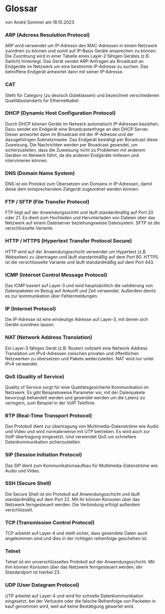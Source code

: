 # Glossar
von André Sommer am 18.10.2023

### ARP (Adcress Resulution Protocol)
ARP wird verwendet um IP-Adressn den MAC-Adressen in einem Netzwerk zuordnen zu können und somit auf IP-Basis Geräte ansprechen zu können. Die Zuordnung wird in einer Tabelle eines Layer-2 fähigen Gerätes (z.B. Switch) hinterlegt. Das Gerät sendet ARP-Anfragen als Broadcast an Endgeräte im Netzwerk um eine bestimmte IP-Adresse zu suchen. Das betroffene Endgerät antwortet dann mit seiner IP-Adresse.

### CAT
Steht für Category (zu deutsch Güteklassen) und bezeichnet verschiedenen Qualitätsstandarts für Ethernetkabel.

### DHCP (Dynamic Host Configuration Protocol)
Durch DHCP können Geräte im Netwerk automatisch IP-Adressen beziehen. Dazu sendet ein Endgerät eine Broadcastanfrage an den DHCP Server. Dieser antwortet dann im Broadcast mit der IP-Adresse und der dazugehörigen Subnetzmaske. Das Endgerät bestätigt per Boradcast diese Zuweisung. Die Nachrichten werden per Broadcast gesendet, um sicherzustellen, dass die Zuweisung nicht zu Problemen mit anderem Geräten im Netwerk führt, da die anderen Endgeräte mitlesen und intervinieren können.

### DNS (Domain Name System)
DNS ist ein Protokol zum Übersetzen von Domains in IP-Adressen, damit diese dem entsprechendem Zielgerät zugeordnet werden können.

### FTP / SFTP (File Transfer Protocol)
FTP liegt auf der Anwendungsschiht und läuft standardmäßig auf Port 20 oder 21. Es dient zum Hochladen und Herunterladen von Dateien über das Netzwerk auf einem Dateiserver beziehungsweise Dateisystem. SFTP ist die verschlüsselte Variante.

### HTTP / HTTPS (Hypertext Transfer Protocol Secure)
HTTP wird auf der Anwendungsschicht verwendet um Hypertext (z.B. Webseiten) zu übertragen und läuft standartmäßig auf dem Port 80. HTTPS ist die verschlüsselte Variante und läuft standardmäßig auf dem Port 443. 

### ICMP (Internet Control Message Protocol)
Das ICMP basiert auf Layer-3 und wird hauptsächlich die validierung von Datenpaketen im Bezug auf Ankunft und Zeit verwendet. Außerdem dientz es zur kommunikation über Fehlermeldungen.

### IP (Internet Protocol)
Die IP-Adresse ist eine eindeutige Adresse auf Layer-3, mit denen sich Geräte zuordnen lassen.

### NAT (Network Address Translation)
Ein Layer-3 fähiges Gerät (z.B. Router) vollzieht eine Network Address Translation um IPv4-Adressen zwischen privaten und öffentlichen Netzwerken zu übersetzen und Pakete weiterzuleiten. NAT wird nur unter IPv4 verwendet.

### QoS (Quality of Service)
Quality of Service sorgt für eine Qualitätsgesicherte Kommunikation im Netzwerk. Es gibt Beispielsweise Parameter vor, mit der Datenpakete bevorzugt behandelt werden und gesendet werden um die Latenz zu veringern, zum Beispiel in der VoIP Telefinie.

### RTP (Real-Time Transport Protocol)
Das Protokoll dient zur übertragung von Multimedia-Datenströme wie Audio und Video und wird normalerweise mit UTP betrieben. Es wird auch zur VoIP übertragung eingesetzt. Und verwendet QoS um schnellere Datenkommunikation sicherzustellen.

### SIP (Session Initiation Protocol) 
Das SIP dient zum Kommunikationsaufbau für Multimedia-Datenströme wie Audio und Video.

### SSH (Secure Shell)
Die Secure Shell ist ein Protokoll auf Anwendungsschicht und läuft standardmäßig auf dem Port 22. Mit ihr können Konsolen über das Netzwerk ferngesteuert werden. Die Verbindung erfolgt außerdem verschlüsselt.

### TCP (Transmission Control Protocol)
TCP arbeitet auf Layer-4 und stellt sicher, dass gesendete Daten auch angekommen sind und dies in der richtigen reihenfolge geschehen ist.

### Telnet
Telnet ist ein unverschlüsseltes Protokoll auf der Anwendungsschicht. Mit ihm können Konsolen über das Netzwerk ferngesteuert werden, der Standardport ist hierbei 23.

### UDP (User Datagram Protocol)
UTP arbeitet auf Layer-4 und wird für schnelle Datenkommunikation eingesetzt, bei der Verlusste oder die falsche Reihenfolge von Packeten in kauf genommen wird, weil auf keine Bestätigung gewartet wird.